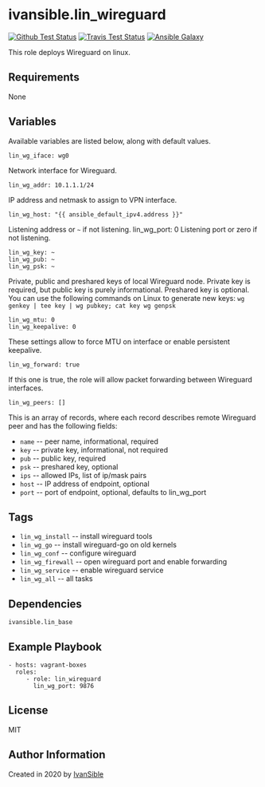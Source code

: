 # ivansible.lin_wireguard

[![Github Test Status](https://github.com/ivansible/lin-wireguard/workflows/Molecule%20test/badge.svg?branch=master)](https://github.com/ivansible/lin-wireguard/actions)
[![Travis Test Status](https://travis-ci.org/ivansible/lin-wireguard.svg?branch=master)](https://travis-ci.org/ivansible/lin-wireguard)
[![Ansible Galaxy](https://img.shields.io/badge/galaxy-ivansible.lin__wireguard-68a.svg?style=flat)](https://galaxy.ansible.com/ivansible/lin_wireguard/)

This role deploys Wireguard on linux.


## Requirements

None


## Variables

Available variables are listed below, along with default values.

    lin_wg_iface: wg0
Network interface for Wireguard.

    lin_wg_addr: 10.1.1.1/24
IP address and netmask to assign to VPN interface.

    lin_wg_host: "{{ ansible_default_ipv4.address }}"
Listening address or `~` if not listening.
    lin_wg_port: 0
Listening port or zero if not listening.

    lin_wg_key: ~
    lin_wg_pub: ~
    lin_wg_psk: ~
Private, public and preshared keys of local Wireguard node.
Private key is required, but public key is purely informational.
Preshared key is optional.
You can use the following commands on Linux to generate new keys:
``wg genkey | tee key | wg pubkey; cat key
wg genpsk``

    lin_wg_mtu: 0
    lin_wg_keepalive: 0
These settings allow to force MTU on interface or enable persistent keepalive.

    lin_wg_forward: true
If this one is true, the role will allow packet forwarding
between Wireguard interfaces.

    lin_wg_peers: []
This is an array of records, where each record describes remote Wireguard peer
and has the following fields:
  - `name` -- peer name, informational, required
  - `key` -- private key, informational, not required
  - `pub` -- public key, required
  - `psk` -- preshared key, optional
  - `ips` -- allowed IPs, list of ip/mask pairs
  - `host` -- IP address of endpoint, optional
  - `port` -- port of endpoint, optional, defaults to lin_wg_port


## Tags

- `lin_wg_install` -- install wireguard tools
- `lin_wg_go` -- install wireguard-go on old kernels
- `lin_wg_conf` -- configure wireguard
- `lin_wg_firewall` -- open wireguard port and enable forwarding
- `lin_wg_service` -- enable wireguard service
- `lin_wg_all` -- all tasks


## Dependencies

`ivansible.lin_base`


## Example Playbook

    - hosts: vagrant-boxes
      roles:
         - role: lin_wireguard
           lin_wg_port: 9876


## License

MIT


## Author Information

Created in 2020 by [IvanSible](https://github.com/ivansible)
